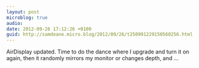 ```yaml
---
layout: post
microblog: true
audio: 
date: 2012-09-26 17:12:26 +0100
guid: http://samdeane.micro.blog/2012/09/26/t250991229150560256.html
---
```

AirDisplay updated. Time to do the dance where I upgrade and turn it on again, then it randomly mirrors my monitor or changes depth, and ...
